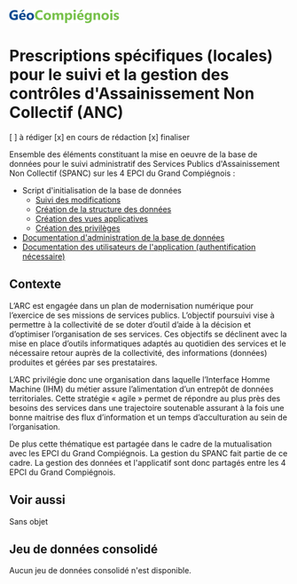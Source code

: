 ![picto](https://github.com/sigagglocompiegne/orga_gest_igeo/blob/master/doc/img/geocompiegnois_2020_reduit_v2.png)

# Prescriptions spécifiques (locales) pour le suivi et la gestion des contrôles d'Assainissement Non Collectif (ANC)

[ ] à rédiger [x] en cours de rédaction [x] finaliser

Ensemble des éléments constituant la mise en oeuvre de la base de données pour le suivi administratif des Services Publics d'Assainissement Non Collectif (SPANC) sur les 4 EPCI du Grand Compiégnois :

- Script d'initialisation de la base de données
  * [Suivi des modifications](bdd/spanc_00_trace.sql)
  * [Création de la structure des données](bdd/spanc_10_squelette.sql)
  * [Création des vues applicatives](bdd/spanc_21_vues_xapps.sql)
  * [Création des privilèges](bdd/spanc_99_grant.sql)  
- [Documentation d'administration de la base de données](app/doc_admin_bd_spanc.md)
- [Documentation des utilisateurs de l'application (authentification nécessaire)](https://geo.compiegnois.fr/portail/index.php/2019/04/30/le-spanc/)



## Contexte

L’ARC est engagée dans un plan de modernisation numérique pour l’exercice de ses missions de services publics. L’objectif poursuivi vise à permettre à la collectivité de se doter d’outil d’aide à la décision et d’optimiser l’organisation de ses services. Ces objectifs se déclinent avec la mise en place d’outils informatiques adaptés au quotidien des services et le nécessaire retour auprès de la collectivité, des informations (données) produites et gérées par ses prestataires. 

L’ARC privilégie donc une organisation dans laquelle l’Interface Homme Machine (IHM) du métier assure l’alimentation d’un entrepôt de données territoriales. Cette stratégie « agile » permet de répondre au plus près des besoins des services dans une trajectoire soutenable assurant à la fois une bonne maitrise des flux d’information et un temps d’acculturation au sein de l’organisation.

De plus cette thématique est partagée dans le cadre de la mutualisation avec les EPCI du Grand Compiégnois. La gestion du SPANC fait partie de ce cadre. La gestion des données et l'applicatif sont donc partagés entre les 4 EPCI du Grand Compiégnois.

## Voir aussi

Sans objet

## Jeu de données consolidé

Aucun jeu de données consolidé n'est disponible.
